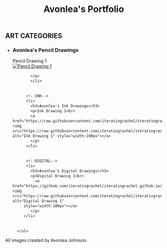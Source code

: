 <!--HERE IS THE DOCTYPE-->
<!DOCTYPE html>
<html lang="en">

  <!--HERE IS THE HEAD-->
  <head>
    <title>Avonlea</title>
  </head>

<!--HERE IS THE BODY-->
<body>

  <!--HERE IS FIRST SEMANTIC ELEMENT-->
  <header>
    <!--HERE IS THE SECOND SEMANTIC ELEMENT-->
    <h1>Avonlea's Portfolio</h1>
  </header>
  <!--HERE IS THE THIRD SEMANTIC ELEMENT-->

  <main>
    <!--HERE IS THE LIST WITH 3 ITEMS-->
    <section>
      <h2>ART CATEGORIES</h2>
        <ul>
          <!--PENCIL-->
          <li>
            <h3>Avonlea's Pencil Drawings</h3>
            <p>Pencil Drawing 1<br>
            <a href=""><img src=""alt="Pencil Drawing 1" style="width:100px"></a>
            
            </p>
            </li>

          
          <!--INK-->
          <li>
            <h3>Avonlea's Ink Drawings</h3>
            <p>Ink Drawing 1<br>
            <a href="https://raw.githubusercontent.com/iteratingrachel/iteratingrachel.github.io/main/AvInk1.jpg"><img src="https://raw.githubusercontent.com/iteratingrachel/iteratingrachel.github.io/main/AvInk1.jpg" alt="Ink Drawing 1" style="width:100px"></a>
            </p>
          </li>

          
          <!--DIGITAL-->
          <li>
            <h3>Avonlea's Digital Drawings</h3>
            <p>Digital Drawing 1<br> 
              <a  href="https://github.com/iteratingrachel/iteratingrachel.github.io/blob/main/AvDigital1.jpg"><img src="https://raw.githubusercontent.com/iteratingrachel/iteratingrachel.github.io/main/AvDigital1.jpg" alt="Digital Drawing 1"
         style="width:100px"></a>
            </p>
         </li>
      
      
      </ul>
  </section>
  </main>

<footer> 
  <p>All images created by Avonlea Johnson.</p>
</footer>
</body>

</html>
